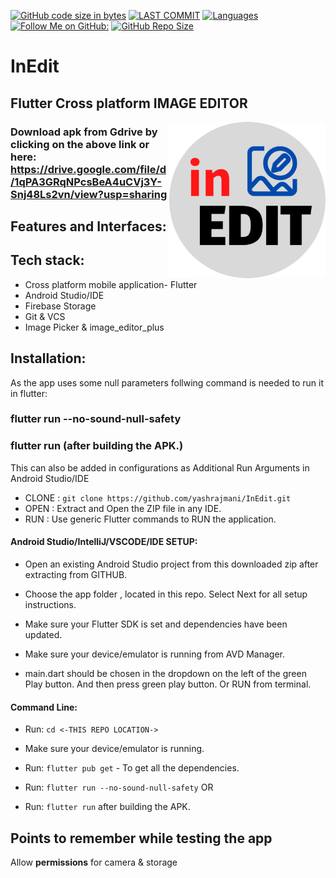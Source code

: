 
[![GitHub code size in bytes](https://img.shields.io/github/languages/code-size/yashrajmani/InEdit?style=for-the-badge)](https://github.com/yashrajmani/)
[![LAST COMMIT](https://img.shields.io/github/last-commit/yashrajmani/InEdit?style=for-the-badge)](https://github.com/yashrajmani/)
[![Languages](https://img.shields.io/github/languages/count/yashrajmani/InEdit?style=for-the-badge)](https://github.com/yashrajmani/)
[![Follow Me on GitHub:](https://img.shields.io/github/followers/yashrajmani?style=for-the-badge)](https://github.com/yashrajmani/)
[![GitHub Repo Size](https://img.shields.io/github/repo-size/yashrajmani/InEdit?style=for-the-badge)](https://github.com/yashrajmani/)

# InEdit
## Flutter Cross platform IMAGE EDITOR
 

<img src="https://github.com/yashrajmani/InEdit/blob/main/assets/splash/splash_logo.png" align="right" height="250" width="250"/>

 
### Download apk from Gdrive by clicking on the above link or here: https://drive.google.com/file/d/1qPA3GRqNPcsBeA4uCVj3Y-Snj48Ls2vn/view?usp=sharing


## Features and Interfaces:

## Tech stack:
- Cross platform mobile application- Flutter
- Android Studio/IDE
- Firebase Storage
- Git & VCS 
- Image Picker & image_editor_plus




## Installation:
As the app uses some null parameters follwing command is needed to run it in flutter: 
### flutter run --no-sound-null-safety
### flutter run (after building the APK.)

This can also be added in configurations as Additional Run Arguments in Android Studio/IDE

	
- CLONE : `git clone https://github.com/yashrajmani/InEdit.git` 
- OPEN : Extract and Open the ZIP file in any IDE.
- RUN : Use generic Flutter commands to RUN the application.
	
#### Android Studio/IntelliJ/VSCODE/IDE SETUP:

- Open an existing Android Studio project from this downloaded zip after extracting from GITHUB.
	
- Choose the app folder , located in this repo. Select Next for all setup instructions.
	
- Make sure your Flutter SDK is set and dependencies have been updated.
	
- Make sure your device/emulator is running from AVD Manager.
	
- main.dart should be chosen in the dropdown on the left of the green Play button. And then press green play button. Or RUN from terminal.
	
#### Command Line:

- Run: `cd <-THIS REPO LOCATION->` 

- Make sure your device/emulator is running.

- Run: `flutter pub get` - To get all the dependencies. 

- Run: `flutter run --no-sound-null-safety`  OR

- Run: `flutter run` after building the APK.



## Points to remember while testing the app
Allow **permissions** for camera & storage



